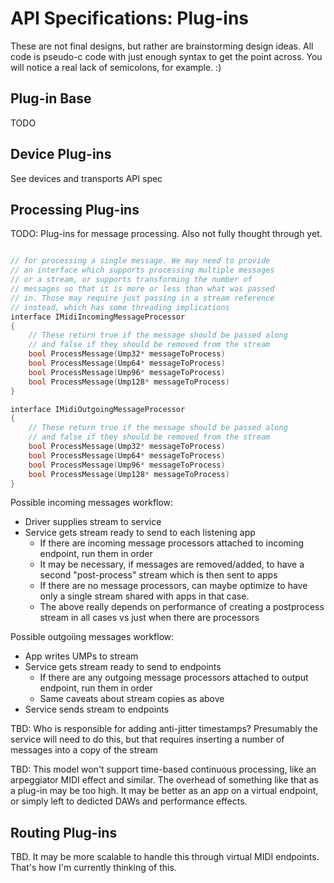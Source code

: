# API Specifications: Plug-ins

These are not final designs, but rather are brainstorming design ideas. All code is pseudo-c code with just enough syntax to get the point across. You will notice a real lack of semicolons, for example. :)

## Plug-in Base

TODO

## Device Plug-ins

See devices and transports API spec

## Processing Plug-ins

TODO: Plug-ins for message processing. Also not fully thought through yet.

```cpp

// for processing a single message. We may need to provide
// an interface which supports processing multiple messages
// or a stream, or supports transforming the number of
// messages so that it is more or less than what was passed
// in. Those may require just passing in a stream reference
// instead, which has some threading implications
interface IMidiIncomingMessageProcessor
{
    // These return true if the message should be passed along
    // and false if they should be removed from the stream
    bool ProcessMessage(Ump32* messageToProcess)
    bool ProcessMessage(Ump64* messageToProcess)
    bool ProcessMessage(Ump96* messageToProcess)
    bool ProcessMessage(Ump128* messageToProcess)
}

interface IMidiOutgoingMessageProcessor
{
    // These return true if the message should be passed along
    // and false if they should be removed from the stream
    bool ProcessMessage(Ump32* messageToProcess)
    bool ProcessMessage(Ump64* messageToProcess)
    bool ProcessMessage(Ump96* messageToProcess)
    bool ProcessMessage(Ump128* messageToProcess)
}

```

Possible incoming messages workflow:

* Driver supplies stream to service
* Service gets stream ready to send to each listening app
  * If there are incoming message processors attached to incoming endpoint, run them in order
  * It may be necessary, if messages are removed/added, to have a second "post-process" stream which is then sent to apps
  * If there are no message processors, can maybe optimize to have only a single stream shared with apps in that case.
  * The above really depends on performance of creating a postprocess stream in all cases vs just when there are processors

Possible outgoiing messages workflow:

* App writes UMPs to stream
* Service gets stream ready to send to endpoints
  * If there are any outgoing message processors attached to output endpoint, run them in order
  * Same caveats about stream copies as above
* Service sends stream to endpoints

TBD: Who is responsible for adding anti-jitter timestamps? Presumably the service will need to do this, but that requires inserting a number of messages into a copy of the stream

TBD: This model won't support time-based continuous processing, like an arpeggiator MIDI effect and similar. The overhead of something like that as a plug-in may be too high. It may be better as an app on a virtual endpoint, or simply left to dedicted DAWs and performance effects.

## Routing Plug-ins

TBD. It may be more scalable to handle this through virtual MIDI endpoints. That's how I'm currently thinking of this.
